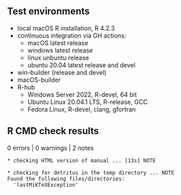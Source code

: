 ## Test environments

- local macOS R installation, R 4.2.3
- continuous integration via GH actions:
    - macOS latest release
    - windows latest release
    - linux unbuntu release
    - ubuntu 20.04 latest release and devel
- win-builder (release and devel)
- macOS-builder
- R-hub
    - Windows Server 2022, R-devel, 64 bit
    - Ubuntu Linux 20.04.1 LTS, R-release, GCC
    - Fedora Linux, R-devel, clang, gfortran

## R CMD check results

0 errors | 0 warnings | 2 notes

    * checking HTML version of manual ... [13s] NOTE
    
    * checking for detritus in the temp directory ... NOTE
    Found the following files/directories:
      'lastMiKTeXException'
